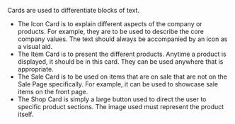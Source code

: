 Cards are used to differentiate blocks of text.

- The Icon Card is to explain different aspects of the company or products. For example, they are to be used to describe the core company values. The text should always be accompanied by an icon as a visual aid.
- The Item Card is to present the different products. Anytime a product is displayed, it should be in this card. They can be used anywhere that is appropriate.
- The Sale Card is to be used on items that are on sale that are not on the Sale Page specifically. For example, it can be used to showcase sale items on the front page.
- The Shop Card is simply a large button used to direct the user to specific product sections. The image used must represent the product itself.
